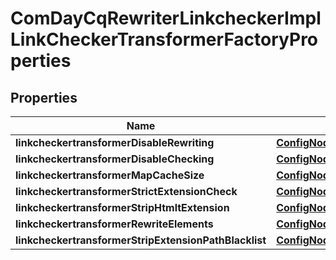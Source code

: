 

# ComDayCqRewriterLinkcheckerImplLinkCheckerTransformerFactoryProperties

## Properties

Name | Type | Description | Notes
------------ | ------------- | ------------- | -------------
**linkcheckertransformerDisableRewriting** | [**ConfigNodePropertyBoolean**](ConfigNodePropertyBoolean.md) |  |  [optional]
**linkcheckertransformerDisableChecking** | [**ConfigNodePropertyBoolean**](ConfigNodePropertyBoolean.md) |  |  [optional]
**linkcheckertransformerMapCacheSize** | [**ConfigNodePropertyInteger**](ConfigNodePropertyInteger.md) |  |  [optional]
**linkcheckertransformerStrictExtensionCheck** | [**ConfigNodePropertyBoolean**](ConfigNodePropertyBoolean.md) |  |  [optional]
**linkcheckertransformerStripHtmltExtension** | [**ConfigNodePropertyBoolean**](ConfigNodePropertyBoolean.md) |  |  [optional]
**linkcheckertransformerRewriteElements** | [**ConfigNodePropertyArray**](ConfigNodePropertyArray.md) |  |  [optional]
**linkcheckertransformerStripExtensionPathBlacklist** | [**ConfigNodePropertyArray**](ConfigNodePropertyArray.md) |  |  [optional]




